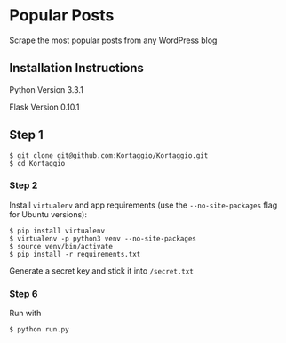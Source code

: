 # Popular Posts
Scrape the most popular posts from any WordPress blog


## Installation Instructions

Python Version 3.3.1

Flask Version 0.10.1

## Step 1

	$ git clone git@github.com:Kortaggio/Kortaggio.git
	$ cd Kortaggio

### Step 2

Install `virtualenv` and app requirements (use the `--no-site-packages` flag for Ubuntu versions):

	$ pip install virtualenv
	$ virtualenv -p python3 venv --no-site-packages
	$ source venv/bin/activate
	$ pip install -r requirements.txt

Generate a secret key and stick it into `/secret.txt`


### Step 6

Run with

	$ python run.py
